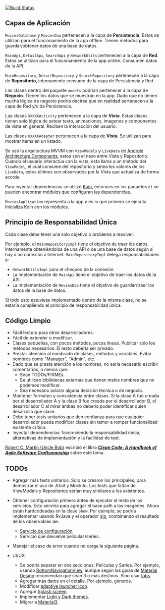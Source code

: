 [![Build Status](https://travis-ci.com/fernandospr/android-movies.svg?branch=master)](https://travis-ci.com/fernandospr/android-movies)

## Capas de Aplicación
`MoviesDatabase` y `MoviesDao` pertenecen a la capa de **Persistencia**. Estos se utilizan para el funcionamiento de la app offline. Tienen métodos para guardar/obtener datos de una base de datos.

`MainApi`, `DetailApi`, `SearchApi` y `NetworkUtils` pertenecen a la capa de **Red**. Estos se utilizan para el funcionamiento de la app online. Consumen datos de la API.

`MainRepository`, `DetailRepository` y `SearchRepository` pertenecen a la capa de **Repositorio**, internamente consume de la capa de Persistencia y Red.

Las clases dentro del paquete `models` podrían pertenecer a la capa de **Negocio**. Tienen los datos que se muestran en la app. Dado que no tienen mucha lógica de negocio podría decirse que en realidad pertenecen a la capa de Red y/o de Persistencia.

Las clases `XXXXXActivity` pertenecen a la capa de **Vista**. Estas clases tienen solo lógica de setear texto, animaciones, imagenes y componentes de vista en general. Reciben la interacción del usuario.

Las clases `XXXXXAdapter` pertenecen a la capa de **Vista**. Se utilizan para mostrar items en un listado.

Se usó la arquitectura MVVM con `ViewModels` y `LiveData` de [Android Architecture Components](https://developer.android.com/topic/libraries/architecture), estos son el nexo entre Vista y Repositorio. Cuando el usuario interactúa con la vista, esta llama a un método del `ViewModel`, el cual consume del repositorio y setea los valores de los `LiveData`, estos últimos son observados por la Vista que actualiza de forma acorde.

Para inyectar dependencias se utilizó [Koin](https://insert-koin.io/), entonces en los paquetes `di` se pueden encontrar módulos que configuran las dependencias.

`MoviesApplication` representa a la app y es lo que primero se ejecuta. Inicializa Koin con los módulos.

## Principio de Responsabilidad Única
Cada clase debe tener una solo objetivo o problema a resolver. 

Por ejemplo, el `MainRepositoryImpl` tiene el objetivo de traer los datos, internamente obteniéndolos de una API o de una base de datos según si hay o no conexión a Internet. `MainRepositoryImpl` delega responsabilidades a:

* `NetworkUtilsImpl` para el chequeo de la conexión.
* La implementación de `MainApi` tiene el objetivo de traer los datos de la API.
* La implementación de `MoviesDao` tiene el objetivo de guardar/traer los datos de la base de datos.

Si todo esto estuviese implementado dentro de la misma clase, no se estaría cumpliendo el principio de responsabilidad única.

## Código Limpio
* Fácil lectura para otros desarrolladores.
* Fácil de extender o modificar.
* Clases pequeñas, con pocos métodos, pocas líneas. Publicar solo los métodos necesarios. El resto debería ser privado.
* Prestar atención al nombrado de clases, métodos y variables. Evitar nombres como "Manager", "Admin", etc.
* Dado que se presta atención a los nombres, no sería necesario escribir comentarios, a menos que:
	* Sean TODOs/FIXMEs.
	* Se utilicen bibliotecas externas que tienen malos nombres que no podemos modificar.
	* Sea necesario aclarar alguna decisión técnica o de negocio.
* Mantener formateo y consistencia entre clases. Si la clase A fue creada por el desarrollador A y la clase B fue creada por el desarrollador B, el desarrollador C al mirar ambas no debería poder identificar quien desarrolló qué clase.
* Debe tener tests unitarios que den confianza para que cualquier desarrollador pueda modificar clases sin temor a romper funcionalidad existente crítica.
* Inyectar dependencias: favoreciendo la responsabilidad única, alternativas de implementación y la facilidad de test.

[Robert C. Martin (Uncle Bob)](https://en.wikipedia.org/wiki/Robert_C._Martin) escribió el libro [***Clean Code: A Handbook of Agile Software Craftsmanship***](https://www.amazon.com/Clean-Code-Handbook-Software-Craftsmanship-ebook/dp/B001GSTOAM) sobre este tema.

## TODOs
* Agregar más tests unitarios. Solo se crearon los principales, para demostrar el uso de JUnit y Mockito. Los tests que faltan de ViewModels y Repositorios serían muy similares a los existentes.

* Obtener configuración primero antes de ejecutar el resto de los servicios. Esto serviría para agregar el base path a las imagenes. Ahora están hardcodeadas en la clase `Show`. Por ejemplo, se podría implementar usando RxJava y el operador [zip](http://reactivex.io/documentation/operators/zip.html), combinando el resultado de los observables de:
	* [Servicio de configuración](https://developers.themoviedb.org/3/configuration/get-api-configuration)
	* Servicio que devuelve películas/series.
       
* Manejar el caso de error cuando no carga la siguiente página.

* UI/UX
    * Se podría separar en dos secciones: Películas y Series. Por ejemplo, usando [BottomNavigationView](https://developer.android.com/reference/com/google/android/material/bottomnavigation/BottomNavigationView), aunque según las guías de [Material Design](https://m2.material.io/components/bottom-navigation) recomiendan que sean 3 o más destinos. Sino usar [tabs](https://m2.material.io/components/tabs).
    * Agregar más datos en el detalle. Por ejemplo, géneros.
    * Modificar [adaptive launcher icon](https://developer.android.com/guide/practices/ui_guidelines/icon_design_adaptive).
    * Agregar [Splash screen](https://developer.android.com/develop/ui/views/launch/splash-screen).
    * Implementar [Light y Dark themes](https://developer.android.com/develop/ui/views/theming/darktheme).
    * Migrar a [Material3](https://material.io/blog/migrating-material-3).
